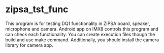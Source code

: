 # zipsa_tst_func
This program is for testing DQ1 functionality in ZIPSA board, speaker, microphone and camera. Android app on IMX8 controls this program and can check each functionality. You can create execution files though the build and use make command. Additionally, you should install the camera library for camera app.
